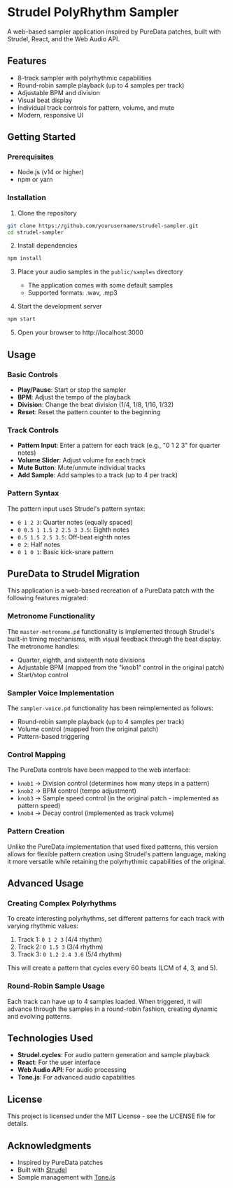 # Strudel PolyRhythm Sampler

A web-based sampler application inspired by PureData patches, built with Strudel, React, and the Web Audio API.

## Features

- 8-track sampler with polyrhythmic capabilities
- Round-robin sample playback (up to 4 samples per track)
- Adjustable BPM and division
- Visual beat display
- Individual track controls for pattern, volume, and mute
- Modern, responsive UI

## Getting Started

### Prerequisites

- Node.js (v14 or higher)
- npm or yarn

### Installation

1. Clone the repository
```bash
git clone https://github.com/yourusername/strudel-sampler.git
cd strudel-sampler
```

2. Install dependencies
```bash
npm install
```

3. Place your audio samples in the `public/samples` directory
   - The application comes with some default samples
   - Supported formats: .wav, .mp3

4. Start the development server
```bash
npm start
```

5. Open your browser to http://localhost:3000

## Usage

### Basic Controls

- **Play/Pause**: Start or stop the sampler
- **BPM**: Adjust the tempo of the playback
- **Division**: Change the beat division (1/4, 1/8, 1/16, 1/32)
- **Reset**: Reset the pattern counter to the beginning

### Track Controls

- **Pattern Input**: Enter a pattern for each track (e.g., "0 1 2 3" for quarter notes)
- **Volume Slider**: Adjust volume for each track
- **Mute Button**: Mute/unmute individual tracks
- **Add Sample**: Add samples to a track (up to 4 per track)

### Pattern Syntax

The pattern input uses Strudel's pattern syntax:
- `0 1 2 3`: Quarter notes (equally spaced)
- `0 0.5 1 1.5 2 2.5 3 3.5`: Eighth notes
- `0.5 1.5 2.5 3.5`: Off-beat eighth notes
- `0 2`: Half notes
- `0 1 0 1`: Basic kick-snare pattern

## PureData to Strudel Migration

This application is a web-based recreation of a PureData patch with the following features migrated:

### Metronome Functionality
The `master-metronome.pd` functionality is implemented through Strudel's built-in timing mechanisms, with visual feedback through the beat display. The metronome handles:
- Quarter, eighth, and sixteenth note divisions
- Adjustable BPM (mapped from the "knob1" control in the original patch)
- Start/stop control

### Sampler Voice Implementation
The `sampler-voice.pd` functionality has been reimplemented as follows:
- Round-robin sample playback (up to 4 samples per track)
- Volume control (mapped from the original patch)
- Pattern-based triggering

### Control Mapping
The PureData controls have been mapped to the web interface:
- `knob1` → Division control (determines how many steps in a pattern)
- `knob2` → BPM control (tempo adjustment)
- `knob3` → Sample speed control (in the original patch - implemented as pattern speed)
- `knob4` → Decay control (implemented as track volume)

### Pattern Creation
Unlike the PureData implementation that used fixed patterns, this version allows for flexible pattern creation using Strudel's pattern language, making it more versatile while retaining the polyrhythmic capabilities of the original.

## Advanced Usage

### Creating Complex Polyrhythms

To create interesting polyrhythms, set different patterns for each track with varying rhythmic values:

1. Track 1: `0 1 2 3` (4/4 rhythm)
2. Track 2: `0 1.5 3` (3/4 rhythm) 
3. Track 3: `0 1.2 2.4 3.6` (5/4 rhythm)

This will create a pattern that cycles every 60 beats (LCM of 4, 3, and 5).

### Round-Robin Sample Usage

Each track can have up to 4 samples loaded. When triggered, it will advance through the samples in a round-robin fashion, creating dynamic and evolving patterns.

## Technologies Used

- **Strudel.cycles**: For audio pattern generation and sample playback
- **React**: For the user interface
- **Web Audio API**: For audio processing
- **Tone.js**: For advanced audio capabilities

## License

This project is licensed under the MIT License - see the LICENSE file for details.

## Acknowledgments

- Inspired by PureData patches
- Built with [Strudel](https://strudel.tidalcycles.org/)
- Sample management with [Tone.js](https://tonejs.github.io/) 